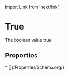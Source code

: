 import Link from 'next/link'

# True

The boolean value true.

## Properties

<Grid>
* [](/Properties/Schema.org/)

</Grid>

